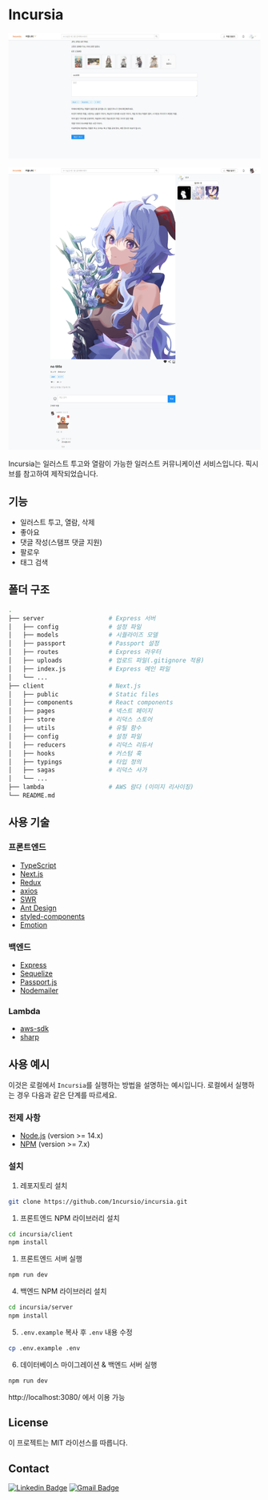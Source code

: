 # Incursia

<img src="screenshots/illust_upload.png"></img>

<img src="screenshots/illust_and_comments.png"></img>

Incursia는 일러스트 투고와 열람이 가능한 일러스트 커뮤니케이션 서비스입니다.
픽시브를 참고하여 제작되었습니다.

## 기능

- 일러스트 투고, 열람, 삭제
- 좋아요
- 댓글 작성(스탬프 댓글 지원)
- 팔로우
- 태그 검색

<!-- ## System Architecture

<img src="./images/system-architecture.png"></img> -->

<!-- ## Network Architecture

<img src="./images/network-architecture.png"></img> -->

## 폴더 구조

```bash
.
├── server                  # Express 서버
│   ├── config              # 설정 파일
│   ├── models              # 시퀄라이즈 모델
│   ├── passport            # Passport 설정
│   ├── routes              # Express 라우터
│   ├── uploads             # 업로드 파일(.gitignore 적용)
│   ├── index.js            # Express 메인 파일
│   └── ...
├── client                  # Next.js
│   ├── public              # Static files
│   ├── components          # React components
│   ├── pages               # 넥스트 페이지
│   ├── store               # 리덕스 스토어
│   ├── utils               # 유틸 함수
│   ├── config              # 설정 파일
│   ├── reducers            # 리덕스 리듀서
│   ├── hooks               # 커스텀 훅
│   ├── typings             # 타입 정의
│   ├── sagas               # 리덕스 사가
│   └── ...
├── lambda                  # AWS 람다 (이미지 리사이징)
└── README.md
```

## 사용 기술

### 프론트엔드

- [TypeScript](https://www.typescriptlang.org)
- [Next.js](https://nextjs.org/)
- [Redux](https://redux.js.org/)
- [axios](https://axios-http.com/)
- [SWR](https://swr.vercel.app)
- [Ant Design](https://ant.design/)
- [styled-components](https://styled-components.com/)
- [Emotion](https://emotion.sh)

### 백엔드

- [Express](https://expressjs.com/)
- [Sequelize](https://sequelize.org/)
- [Passport.js](https://www.passportjs.org/)
- [Nodemailer](https://nodemailer.com/)

### Lambda

- [aws-sdk](https://aws.amazon.com/sdk-for-javascript/)
- [sharp](https://sharp.pixelplumbing.com/)

## 사용 예시

이것은 로컬에서 `Incursia`를 실행하는 방법을 설명하는 예시입니다. 로컬에서 실행하는 경우 다음과 같은 단계를 따르세요.

### 전제 사항

- [Node.js](https://nodejs.org) (version >= 14.x)
- [NPM](https://www.npmjs.com) (version >= 7.x)

### 설치

1. 레포지토리 설치

```bash
git clone https://github.com/1ncursio/incursia.git
```

1. 프론트엔드 NPM 라이브러리 설치

```bash
cd incursia/client
npm install
```

1. 프론트엔드 서버 실행

```bash
npm run dev
```

4. 백엔드 NPM 라이브러리 설치

```bash
cd incursia/server
npm install
```

5. `.env.example` 복사 후 `.env` 내용 수정

```bash
cp .env.example .env
```

6. 데이터베이스 마이그레이션 & 백엔드 서버 실행

```bash
npm run dev
```

http://localhost:3080/ 에서 이용 가능

<!-- ## Future Plans

- [ ] Refactor the code to use the Zustand
- [ ] Write tests
- [ ] Deploy the project
- [ ] Implement multi-player mode
- [ ] Migrate Backend Framework (e.g. Nest.js, fastify, django, etc.)
- [ ] Support i18n
- [ ] Support PWA
- [ ] Implement Scalable Game Board (e.g. 6x6, 8x8, 10x10, etc.) -->

## License

이 프로젝트는 MIT 라이선스를 따릅니다.

## Contact

[![Linkedin Badge](https://img.shields.io/badge/-LinkedIn-blue?style=flat-square&logo=Linkedin&logoColor=white&link=https://www.linkedin.com/in/seong-yun-byeon-8183a8113/)](https://www.linkedin.com/in/yechan-kim-710186230/)
[![Gmail Badge](https://img.shields.io/badge/Gmail-d14836?style=flat-square&logo=Gmail&logoColor=white&link=mailto:snugyun01@gmail.com)](mailto:ckswn1323@g.yju.ac.kr)
